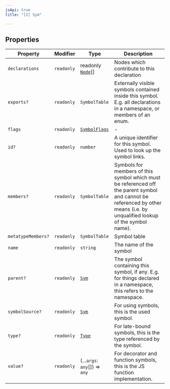 ```yaml
---
jsApi: true
title: "[I] Sym"

---
```

## Properties

| Property | Modifier | Type | Description |
| ------ | ------ | ------ | ------ |
| `declarations` | `readonly` | readonly [`Node`](../type-aliases/Node.md)[] | Nodes which contribute to this declaration |
| `exports?` | `readonly` | `SymbolTable` | Externally visible symbols contained inside this symbol. E.g. all declarations in a namespace, or members of an enum. |
| `flags` | `readonly` | [`SymbolFlags`](../enumerations/SymbolFlags.md) | - |
| `id?` | `readonly` | `number` | A unique identifier for this symbol. Used to look up the symbol links. |
| `members?` | `readonly` | `SymbolTable` | Symbols for members of this symbol which must be referenced off the parent symbol and cannot be referenced by other means (i.e. by unqualified lookup of the symbol name). |
| `metatypeMembers?` | `readonly` | `SymbolTable` | Symbol table |
| `name` | `readonly` | `string` | The name of the symbol |
| `parent?` | `readonly` | [`Sym`](Sym.md) | The symbol containing this symbol, if any. E.g. for things declared in a namespace, this refers to the namespace. |
| `symbolSource?` | `readonly` | [`Sym`](Sym.md) | For using symbols, this is the used symbol. |
| `type?` | `readonly` | [`Type`](../type-aliases/Type.md) | For late-bound symbols, this is the type referenced by the symbol. |
| `value?` | `readonly` | (...`args`: `any`[]) => `any` | For decorator and function symbols, this is the JS function implementation. |
